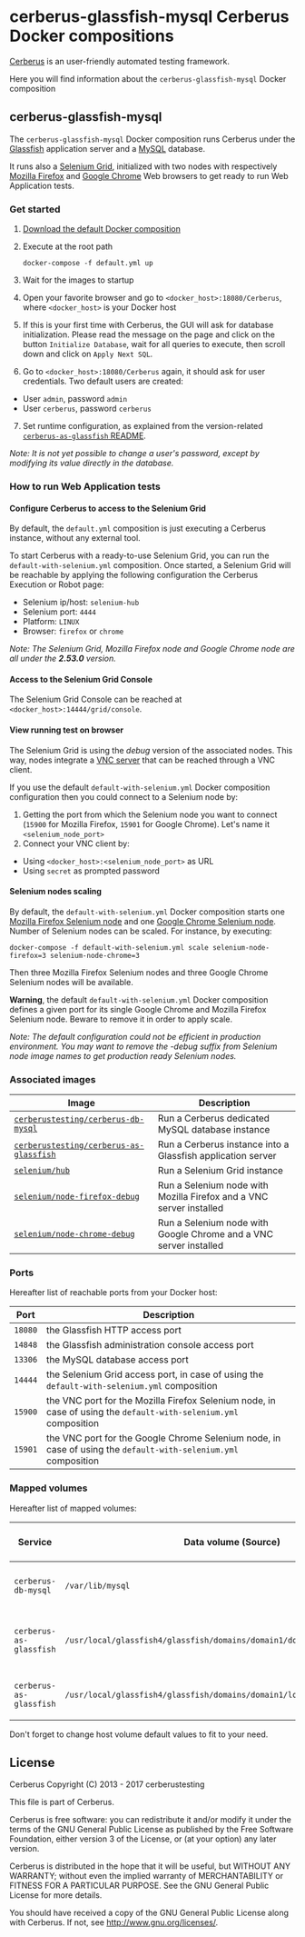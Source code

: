 # cerberus-glassfish-mysql Cerberus Docker compositions

[Cerberus](http://www.cerberus-testing.org/) is an user-friendly automated testing framework.

Here you will find information about the `cerberus-glassfish-mysql` Docker composition

## cerberus-glassfish-mysql

The `cerberus-glassfish-mysql` Docker composition runs Cerberus under the [Glassfish](https://glassfish.java.net/) application server and a [MySQL](https://www.mysql.com/) database.

It runs also a [Selenium Grid](http://www.seleniumhq.org/docs/07_selenium_grid.jsp), initialized with two nodes with respectively [Mozilla Firefox](https://www.mozilla.org/en-US/firefox/products/) and [Google Chrome](https://www.google.com/chrome/browser/index.html) Web browsers to get ready to run Web Application tests.

### Get started

 1. [Download the default Docker composition](https://raw.githubusercontent.com/cerberustesting/cerberus-docker/master/compositions/cerberus-glassfish-mysql/default.yml)

 2. Execute at the root path
	
        docker-compose -f default.yml up

 3. Wait for the images to startup

 4. Open your favorite browser and go to `<docker_host>:18080/Cerberus`, where `<docker_host>` is your Docker host

 5. If this is your first time with Cerberus, the GUI will ask for database initialization. Please read the message on the page and click on the button `Initialize Database`, wait for all queries to execute, then scroll down and click on `Apply Next SQL`.

 6. Go to `<docker_host>:18080/Cerberus` again, it should ask for user credentials. Two default users are created:

   * User `admin`, password `admin`
   * User `cerberus`, password `cerberus`
   
 7. Set runtime configuration, as explained from the version-related [`cerberus-as-glassfish` README](https://github.com/cerberustesting/cerberus-docker/tree/master/images/cerberus-as-glassfish/README.md).

_Note: It is not yet possible to change a user's password, except by modifying its value directly in the database._

### How to run Web Application tests

#### Configure Cerberus to access to the Selenium Grid

By default, the `default.yml` composition is just executing a Cerberus instance, without any external tool.
 
To start Cerberus with a ready-to-use Selenium Grid, you can run the `default-with-selenium.yml` composition. Once started, a Selenium Grid will be reachable by applying the following configuration the Cerberus Execution or Robot page:

- Selenium ip/host: `selenium-hub`
- Selenium port: `4444`
- Platform: `LINUX`
- Browser: `firefox` or `chrome`

_Note: The Selenium Grid, Mozilla Firefox node and Google Chrome node are all under the **2.53.0** version._

#### Access to the Selenium Grid Console

The Selenium Grid Console can be reached at `<docker_host>:14444/grid/console`.

#### View running test on browser

The Selenium Grid is using the _debug_ version of the associated nodes.
This way, nodes integrate a [VNC server](https://fr.wikipedia.org/wiki/Virtual_Network_Computing) that can be reached through a VNC client.

If you use the default `default-with-selenium.yml` Docker composition configuration then you could connect to a Selenium node by: 

1. Getting the port from which the Selenium node you want to connect (`15900` for Mozilla Firefox, `15901` for Google Chrome). Let's name it `<selenium_node_port>`
2. Connect your VNC client by:
  * Using `<docker_host>:<selenium_node_port>` as URL
  * Using `secret` as prompted password

#### Selenium nodes scaling

By default, the `default-with-selenium.yml` Docker composition starts one [Mozilla Firefox Selenium node]((https://hub.docker.com/r/selenium/node-firefox-debug/)) and one [Google Chrome Selenium node]((https://hub.docker.com/r/selenium/node-chrome-debug/)).
Number of Selenium nodes can be scaled. For instance, by executing:

    docker-compose -f default-with-selenium.yml scale selenium-node-firefox=3 selenium-node-chrome=3

Then three Mozilla Firefox Selenium nodes and three Google Chrome Selenium nodes will be available.

**Warning**, the default `default-with-selenium.yml` Docker composition defines a given port for its single Google Chrome and Mozilla Firefox Selenium node. Beware to remove it in order to apply scale. 

_Note: The default configuration could not be efficient in production environment. You may want to remove the -debug suffix from Selenium node image names to get production ready Selenium nodes._

### Associated images

Image                                                                                                           | Description
----------------------------------------------------------------------------------------------------------------|------------------------------------------------------------------------
[`cerberustesting/cerberus-db-mysql`](https://hub.docker.com/r/cerberustesting/cerberus-db-mysql/)              | Run a Cerberus dedicated MySQL database instance
[`cerberustesting/cerberus-as-glassfish`](https://hub.docker.com/r/cerberustesting/cerberus-as-glassfish/)      | Run a Cerberus instance into a Glassfish application server
[`selenium/hub`](https://hub.docker.com/r/selenium/hub/)                                                        | Run a Selenium Grid instance
[`selenium/node-firefox-debug`](https://hub.docker.com/r/selenium/node-firefox-debug/)                          | Run a Selenium node with Mozilla Firefox and a VNC server installed
[`selenium/node-chrome-debug`](https://hub.docker.com/r/selenium/node-chrome-debug/)                            | Run a Selenium node with Google Chrome and a VNC server installed

### Ports

Hereafter list of reachable ports from your Docker host:

Port             | Description
-----------------|---------------------------------------------------------------------------------
`18080`          | the Glassfish HTTP access port
`14848`          | the Glassfish administration console access port
`13306`          | the MySQL database access port
`14444`          | the Selenium Grid access port, in case of using the `default-with-selenium.yml` composition
`15900`          | the VNC port for the Mozilla Firefox Selenium node, in case of using the `default-with-selenium.yml` composition
`15901`          | the VNC port for the Google Chrome Selenium node, in case of using the `default-with-selenium.yml` composition

### Mapped volumes

Hereafter list of mapped volumes:

Service                 | Data volume (Source)                                                          | Host volume (Destination, default values)     | Description
------------------------|-------------------------------------------------------------------------------|-----------------------------------------------| -----------------------------------------------
`cerberus-db-mysql`     | `/var/lib/mysql`                                                              | `./localdata/mysql-db`                        | The MySQL local database directory
`cerberus-as-glassfish` | `/usr/local/glassfish4/glassfish/domains/domain1/docroot/CerberusPictures`    | `./localdata/screenshots`                     | The Cerberus execution screenshots directory
`cerberus-as-glassfish` | `/usr/local/glassfish4/glassfish/domains/domain1/logs`                        | `./localdata/logs`                            | The Cerberus logs directory

Don't forget to change host volume default values to fit to your need.

## License

Cerberus Copyright (C) 2013 - 2017 cerberustesting

This file is part of Cerberus.

Cerberus is free software: you can redistribute it and/or modify
it under the terms of the GNU General Public License as published by
the Free Software Foundation, either version 3 of the License, or
(at your option) any later version.

Cerberus is distributed in the hope that it will be useful,
but WITHOUT ANY WARRANTY; without even the implied warranty of
MERCHANTABILITY or FITNESS FOR A PARTICULAR PURPOSE.  See the
GNU General Public License for more details.

You should have received a copy of the GNU General Public License
along with Cerberus.  If not, see <http://www.gnu.org/licenses/>.